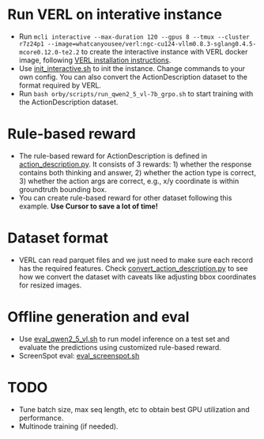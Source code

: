 # Run VERL on interative instance
- Run `mcli interactive --max-duration 120 --gpus 8 --tmux --cluster r7z24p1 --image=whatcanyousee/verl:ngc-cu124-vllm0.8.3-sglang0.4.5-mcore0.12.0-te2.2` to create the interactive instance with VERL docker image, following [VERL installation instructions](https://verl.readthedocs.io/en/latest/start/install.html#install-from-docker-image).
- Use [init_interactive.sh](/orby/scripts/init_interactive.sh) to init the instance. Change commands to your own config. You can also convert the ActionDescription dataset to the format required by VERL.
- Run `bash orby/scripts/run_qwen2_5_vl-7b_grpo.sh` to start training with the ActionDescription dataset.

# Rule-based reward
- The rule-based reward for ActionDescription is defined in [action_description.py](/orby/reward/action_description.py). It consists of 3 rewards: 1) whether the response contains both thinking and answer, 2) whether the action type is correct, 3) whether the action args are correct, e.g., x/y coordinate is within groundtruth bounding box.
- You can create rule-based reward for other dataset following this example. **Use Cursor to save a lot of time!**

# Dataset format
- VERL can read parquet files and we just need to make sure each record has the required features. Check [convert_action_description.py](/orby/data/convert_action_description.py) to see how we convert the dataset with caveats like adjusting bbox coordinates for resized images.

# Offline generation and eval
- Use [eval_qwen2_5_vl.sh](/orby/scripts/eval_qwen2_5_vl.sh) to run model inference on a test set and evaluate the predictions using customized rule-based reward.
- ScreenSpot eval: [eval_screenspot.sh](orby/scripts/eval_screenspot.sh)

# TODO
- Tune batch size, max seq length, etc to obtain best GPU utilization and performance.
- Multinode training (if needed).
